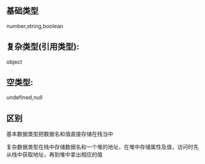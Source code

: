 ## 基础类型

number,string,boolean

## 复杂类型(引用类型):

object

## 空类型:

undefined,null

## 区别

基本数据类型把数据名和值直接存储在栈当中

复杂数据类型在栈中存储数据名和一个堆的地址，在堆中存储属性及值，访问时先从栈中获取地址，再到堆中拿出相应的值

